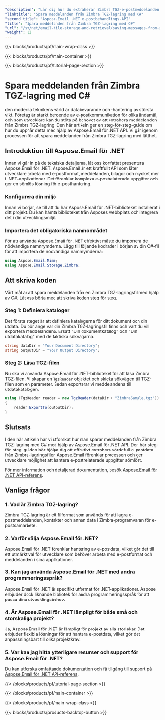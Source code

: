 ```yaml
---
"description": "Lär dig hur du extraherar Zimbra TGZ-e-postmeddelanden med Aspose.Email för .NET. Steg-för-steg-guide med källkod för effektiv e-posthantering."
"linktitle": "Spara meddelanden från Zimbra TGZ-lagring med C#"
"second_title": "Aspose.Email .NET e-postbehandlings-API"
"title": "Spara meddelanden från Zimbra TGZ-lagring med C#"
"url": "/sv/net/email-file-storage-and-retrieval/saving-messages-from-zimbra-tgz-storage-with-csharp/"
"weight": 12
---
```


{{< blocks/products/pf/main-wrap-class >}}

{{< blocks/products/pf/main-container >}}

{{< blocks/products/pf/tutorial-page-section >}}

# Spara meddelanden från Zimbra TGZ-lagring med C#


den moderna teknikens värld är databevarande och -hantering av största vikt. Företag är starkt beroende av e-postkommunikation för olika ändamål, och som utvecklare kan du stöta på behovet av att extrahera meddelanden från Zimbra TGZ-lagring. Den här artikeln ger en steg-för-steg-guide om hur du uppnår detta med hjälp av Aspose.Email för .NET API. Vi går igenom processen för att spara meddelanden från Zimbra TGZ-lagring med lätthet.

## Introduktion till Aspose.Email för .NET

Innan vi går in på de tekniska detaljerna, låt oss kortfattat presentera Aspose.Email för .NET. Aspose.Email är ett kraftfullt API som låter utvecklare arbeta med e-postformat, meddelanden, bilagor och mycket mer i .NET-applikationer. Det förenklar komplexa e-postrelaterade uppgifter och ger en sömlös lösning för e-posthantering.

### Konfigurera din miljö

Innan vi börjar, se till att du har Aspose.Email för .NET-biblioteket installerat i ditt projekt. Du kan hämta biblioteket från Asposes webbplats och integrera det i din utvecklingsmiljö.

### Importera det obligatoriska namnområdet

För att använda Aspose.Email för .NET effektivt måste du importera de nödvändiga namnrymderna. Lägg till följande kodrader i början av din C#-fil för att importera de nödvändiga namnrymderna:

```csharp
using Aspose.Email.Mime;
using Aspose.Email.Storage.Zimbra;
```

## Att skriva koden

Vårt mål är att spara meddelanden från en Zimbra TGZ-lagringsfil med hjälp av C#. Låt oss börja med att skriva koden steg för steg.

### Steg 1: Definiera kataloger

Det första steget är att definiera katalogerna för ditt dokument och din utdata. Du bör ange var din Zimbra TGZ-lagringsfil finns och vart du vill exportera meddelandena. Ersätt "Din dokumentkatalog" och "Din utdatakatalog" med de faktiska sökvägarna.

```csharp
string dataDir = "Your Document Directory";
string outputDir = "Your Output Directory";
```

### Steg 2: Läsa TGZ-filen

Nu ska vi använda Aspose.Email för .NET-biblioteket för att läsa Zimbra TGZ-filen. Vi skapar en `TgzReader` objektet och skicka sökvägen till TGZ-filen som en parameter. Sedan exporterar vi meddelandena till utdatakatalogen.

```csharp
using (TgzReader reader = new TgzReader(dataDir + "ZimbraSample.tgz"))
{
    reader.ExportTo(outputDir);
}
```

## Slutsats

I den här artikeln har vi utforskat hur man sparar meddelanden från Zimbra TGZ-lagring med C# med hjälp av Aspose.Email för .NET API. Den här steg-för-steg-guiden bör hjälpa dig att effektivt extrahera värdefull e-postdata från Zimbra-lagringsfiler. Aspose.Email förenklar processen och ger utvecklare möjlighet att hantera e-postrelaterade uppgifter sömlöst.

För mer information och detaljerad dokumentation, besök [Aspose.Email för .NET API-referens](https://reference.aspose.com/email/net/).

## Vanliga frågor

### 1. Vad är Zimbra TGZ-lagring?

Zimbra TGZ-lagring är ett filformat som används för att lagra e-postmeddelanden, kontakter och annan data i Zimbra-programvaran för e-postsamarbete.

### 2. Varför välja Aspose.Email för .NET?

Aspose.Email för .NET förenklar hantering av e-postdata, vilket gör det till ett utmärkt val för utvecklare som behöver arbeta med e-postformat och meddelanden i sina applikationer.

### 3. Kan jag använda Aspose.Email för .NET med andra programmeringsspråk?

Aspose.Email för .NET är specifikt utformat för .NET-applikationer. Aspose erbjuder dock liknande bibliotek för andra programmeringsspråk för att passa dina utvecklingsbehov.

### 4. Är Aspose.Email för .NET lämpligt för både små och storskaliga projekt?

Ja, Aspose.Email för .NET är lämpligt för projekt av alla storlekar. Det erbjuder flexibla lösningar för att hantera e-postdata, vilket gör det anpassningsbart till olika projektkrav.

### 5. Var kan jag hitta ytterligare resurser och support för Aspose.Email för .NET?

Du kan utforska omfattande dokumentation och få tillgång till support på [Aspose.Email för .NET API-referens](https://reference.aspose.com/email/net/).

{{< /blocks/products/pf/tutorial-page-section >}}

{{< /blocks/products/pf/main-container >}}

{{< /blocks/products/pf/main-wrap-class >}}

{{< blocks/products/products-backtop-button >}}
